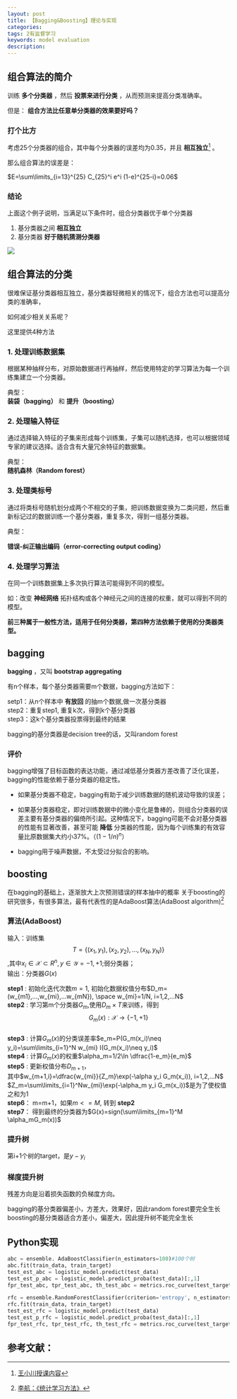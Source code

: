 ```yaml
---
layout: post
title: 【Bagging&Boosting】理论与实现
categories:
tags: 2有监督学习
keywords: model evaluation
description:
---
```



## 组合算法的简介

训练 **多个分类器** ，然后 **投票来进行分类** ，从而预测来提高分类准确率。

但是： **组合方法比任意单分类器的效果要好吗？**

### 打个比方

考虑25个分类器的组合，其中每个分类器的误差均为0.35，并且 **相互独立**[^wangxiaochuan] 。  

那么组合算法的误差是：  

$E=\sum\limits_{i=13}^{25} C_{25}^i e^i (1-e)^{25-i}=0.06$  

### 结论

上面这个例子说明，当满足以下条件时，组合分类器优于单个分类器
1. 基分类器之间 **相互独立**
2. 基分类器 **好于随机猜测分类器**  

<img src='http://www.guofei.site/public/postimg/baggingboosting.gif'>

## 组合算法的分类

很难保证基分类器相互独立，基分类器轻微相关的情况下，组合方法也可以提高分类的准确率，  

如何减少相关关系呢？  

这里提供4种方法  

### 1. 处理训练数据集

根据某种抽样分布，对原始数据进行再抽样，然后使用特定的学习算法为每一个训练集建立一个分类器。

典型：  
**装袋（bagging）** 和 **提升（boosting）**  

### 2. 处理输入特征
通过选择输入特征的子集来形成每个训练集，子集可以随机选择，也可以根据领域专家的建议选择。适合含有大量冗余特征的数据集。  

典型：  
**随机森林（Random forest）**  

### 3. 处理类标号

通过将类标号随机划分成两个不相交的子集，把训练数据变换为二类问题，然后重新标记过的数据训练一个基分类器，重复多次，得到一组基分类器。  

典型：  

**错误-纠正输出编码（error-correcting output coding）**

### 4. 处理学习算法

在同一个训练数据集上多次执行算法可能得到不同的模型。

如：改变 **神经网络** 拓扑结构或各个神经元之间的连接的权重，就可以得到不同的模型。



**前三种属于一般性方法，适用于任何分类器，第四种方法依赖于使用的分类器类型。**  



## bagging
**bagging** ，又叫 **bootstrap aggregating**  


有n个样本，每个基分类器需要m个数据，bagging方法如下：  

setp1：从n个样本中 **有放回** 的抽m个数据,做一次基分类器  
step2：重复step1, 重复k次，得到k个基分类器  
step3：这k个基分类器投票得到最终的结果  


bagging的基分类器是decision tree的话，又叫random forest  

### 评价

bagging增强了目标函数的表达功能，通过减低基分类器方差改善了泛化误差，bagging的性能依赖于基分类器的稳定性。  

- 如果基分类器不稳定，bagging有助于减少训练数据的随机波动导致的误差；
- 如果基分类器稳定，即对训练数据中的微小变化是鲁棒的，则组合分类器的误差主要有基分类器的偏倚所引起。这种情况下，bagging可能不会对基分类器的性能有显著改善，甚至可能 **降低** 分类器的性能，因为每个训练集的有效容量比原数据集大约小37%。（$(1-1/n)^n$）  

- bagging用于噪声数据，不太受过分拟合的影响。


## boosting

在bagging的基础上，逐渐放大上次预测错误的样本抽中的概率
关于boosting的研究很多，有很多算法，最有代表性的是AdaBoost算法(AdaBoost algorithm)[^lihang]


### 算法(AdaBoost)
输入：训练集$$T=\{(x_1,y_1),(x_2,y_2),...,(x_N,y_N)\}$$,其中$x_i\in \mathcal X \subset R^n, y\in \mathcal Y = {-1,+1}$;弱分类器；  
输出：分类器$G(x)$  

**step1** : 初始化迭代次数$m=1$, 初始化数据权值分布$D_m=(w_{m1},...,w_{mi},...w_{mN}), \space w_{mi}=1/N, i=1,2,...N$  
**step2** : 学习第m个分类器$G_m$,使用$D_m \times T$来训练，得到$$G_m(x):\mathcal X \to \{-1,+1\}$$  
**step3** : 计算$G_m(x)$的分类误差率$e_m=P(G_m(x_i)\neq y_i)=\sum\limits_{i=1}^N w_{mi} I(G_m(x_i)\neq y_i)$  
**step4** : 计算$G_m(x)$的权重$\alpha_m=1/2\ln \dfrac{1-e_m}{e_m}$  
**step5** : 更新权值分布$D_{m+1}$，  
其中$w_{m+1,i}=\dfrac{w_{mi}}{Z_m}\exp(-\alpha y_i G_m(x_i)), i=1,2,...N$  
$Z_m=\sum\limits_{i=1}^Nw_{mi}\exp(-\alpha_m y_i G_m(x_i))$是为了使权值之和为1  
**step6**： m=m+1，如果$m<=M$, 转到 **step2**  
**step7**： 得到最终的分类器为$G(x)=sign(\sum\limits_{m=1}^M \alpha_mG_m(x))$  


### 提升树
第i+1个树的target，是$y-y_i$
### 梯度提升树
残差方向是沿着损失函数的负梯度方向。  


bagging的基分类器偏差小，方差大，效果好，因此random forest要完全生长  
boosting的基分类器适合方差小，偏差大，因此提升树不能完全生长

## Python实现

```py
abc = ensemble. AdaBoostClassifier(n_estimators=100)#100个树
abc.fit(train_data, train_target)
test_est_abc = logistic_model.predict(test_data)
test_est_p_abc = logistic_model.predict_proba(test_data)[:,1]
fpr_test_abc, tpr_test_abc, th_test_abc = metrics.roc_curve(test_target, test_est_p_abc)

rfc = ensemble.RandomForestClassifier(criterion='entropy', n_estimators=3, max_features=0.5, min_samples_split=5)
rfc.fit(train_data, train_target)
test_est_rfc = logistic_model.predict(test_data)
test_est_p_rfc = logistic_model.predict_proba(test_data)[:,1]
fpr_test_rfc, tpr_test_rfc, th_test_rfc = metrics.roc_curve(test_target, test_est_p_rfc)
```


## 参考文献：
[^wangxiaochuan]: [王小川授课内容](https://weibo.com/hgsz2003)  
[^lihang]: [李航：《统计学习方法》](https://www.weibo.com/u/2060750830?refer_flag=1005055013_)  
